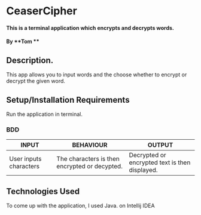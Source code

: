 # CeaserCipher

#### This is a terminal application which encrypts and decrypts words.

#### By **Tom **

## Description.

This app allows you to input words and the choose whether to encrypt or decrypt the given word.

## Setup/Installation Requirements

Run the application in terminal.

### BDD

 | INPUT                             | BEHAVIOUR                               | OUTPUT                                                        |
 |-----------------------------------|-----------------------------------------|---------------------------------------------------------------|
 | User inputs characters            | The characters is then encrypted  or decypted.| Decrypted or encrypted text is then displayed.


 ## Technologies Used
 To come up with the application, I used Java.
 on Intellij IDEA